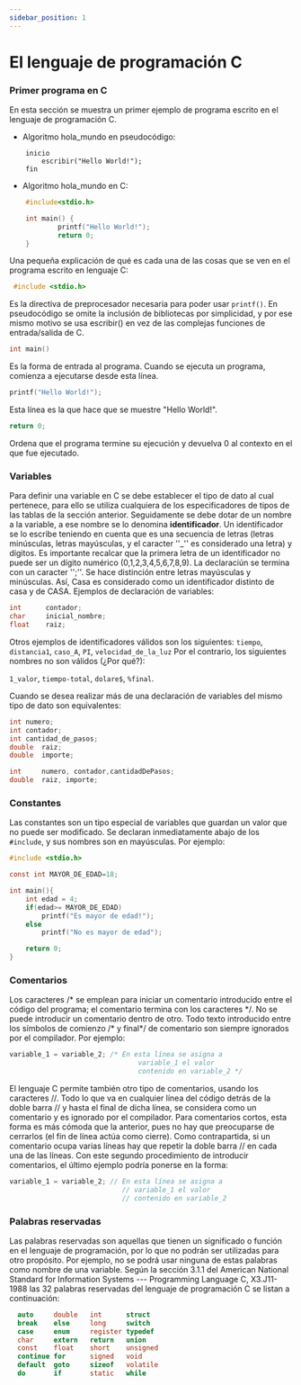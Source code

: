 ```yaml
---
sidebar_position: 1
---
```


# El lenguaje de programación C

### Primer programa en C
En esta sección se muestra un primer ejemplo de programa escrito en el lenguaje de programación C.
* Algoritmo hola_mundo en pseudocódigo:
```
    inicio
        escribir("Hello World!");
    fin
```
* Algoritmo hola_mundo en C:
```c
    #include<stdio.h>

    int main() {
            printf("Hello World!");
            return 0;
    }
```

Una pequeña explicación de qué es cada una de las cosas que se ven en el programa escrito en lenguaje C:

 ```c 
  #include <stdio.h> 
  ```
   Es la directiva de preprocesador necesaria para poder usar `printf()`.
	En pseudocódigo se omite la inclusión de bibliotecas por simplicidad, y por ese mismo motivo se usa escribir() en vez de las complejas funciones de entrada/salida de C.
```c
int main()
```
Es la forma de entrada al programa. Cuando se ejecuta un programa, comienza a ejecutarse desde esta línea.
```c
printf("Hello World!");
```
Esta línea es la que hace que se muestre "Hello World!".  
```c
return 0;
```
Ordena que el programa termine su ejecución y devuelva 0 al contexto en el que fue ejecutado.


### Variables
Para definir una variable en C se debe establecer el tipo de dato al cual pertenece, para ello se utiliza cualquiera de los especificadores de tipos de las tablas de la sección anterior. Seguidamente se debe dotar de un nombre a la variable, a ese nombre se lo denomina **identificador**. Un identificador se lo escribe teniendo en cuenta que es una secuencia de letras (letras minúsculas, letras mayúsculas, y el caracter ''\_'' es considerado una letra) y dígitos.
Es importante recalcar que la primera letra de un identificador no puede ser un dígito numérico (0,1,2,3,4,5,6,7,8,9). La declaraciún se termina con un caracter '';''. Se hace distinción entre letras mayúsculas y minúsculas. Así, Casa es considerado como un identificador distinto de casa y de CASA.
Ejemplos de declaración de variables: 

```c
int 	 contador;
char     inicial_nombre;
float    raiz;
```

Otros ejemplos de identificadores válidos son los siguientes:
`tiempo`, `distancia1`, `caso_A`, `PI`, `velocidad_de_la_luz`
Por el contrario, los siguientes nombres no son válidos (¿Por qué?):

`1_valor`, `tiempo-total`, `dolare$`, `%final`.

Cuando se desea realizar más de una declaración de variables del mismo tipo de dato son equivalentes:

```c
int	numero;
int	contador;
int	cantidad_de_pasos;
double	raiz;
double 	importe;
```

```c
int	    numero, contador,cantidadDePasos;
double	raiz, importe;
```

### Constantes
Las constantes son un tipo especial de variables que guardan un valor que no puede ser modificado. Se declaran inmediatamente abajo de los ```#include```, y sus nombres son en mayúsculas. 
Por ejemplo:
```c
#include <stdio.h>

const int MAYOR_DE_EDAD=18;

int main(){
    int edad = 4;
    if(edad>= MAYOR_DE_EDAD)
        printf("Es mayor de edad!");
    else
        printf("No es mayor de edad");

    return 0;
}
```

### Comentarios
Los caracteres /\* se emplean para iniciar un comentario  introducido entre el código del programa; el comentario termina con los caracteres \*/.
No se puede introducir un comentario dentro de otro.
Todo texto introducido entre los símbolos de comienzo /\* y final\*/ de comentario son siempre ignorados por el compilador.
Por ejemplo:

```c
variable_1 = variable_2; /* En esta línea se asigna a
	                            variable_1 el valor
	                            contenido en variable_2 */
```

El lenguaje C permite también otro tipo de comentarios, usando los caracteres //. Todo lo que va en cualquier línea del código detrás de la doble barra // y hasta el final de dicha línea, se considera como un comentario y es ignorado por el compilador.
Para comentarios cortos, esta forma es más cómoda que la anterior, pues no hay que preocuparse de cerrarlos (el fin de línea actúa como cierre).
Como contrapartida, si un comentario ocupa varias líneas hay que repetir la doble barra // en cada una de las líneas.
Con este segundo procedimiento de introducir comentarios, el último ejemplo podría ponerse en la forma:

```c
variable_1 = variable_2; // En esta línea se asigna a
                            // variable_1 el valor
                            // contenido en variable_2
```

### Palabras reservadas
Las palabras reservadas son aquellas que tienen un significado o función en el lenguaje de programación, por lo que no podrán ser utilizadas para otro propósito. Por ejemplo, no se podrá usar ninguna de estas palabras como nombre de una variable.
Según la sección 3.1.1 del American National Standard for Information Systems --- Programming Language C, X3.J11-1988 las 32 palabras reservadas del lenguaje de programación C se listan a continuación:

```c
  auto     double   int      struct
  break    else     long     switch
  case     enum     register typedef
  char     extern   return   union
  const    float    short    unsigned
  continue for      signed   void
  default  goto     sizeof   volatile
  do       if       static   while
```
